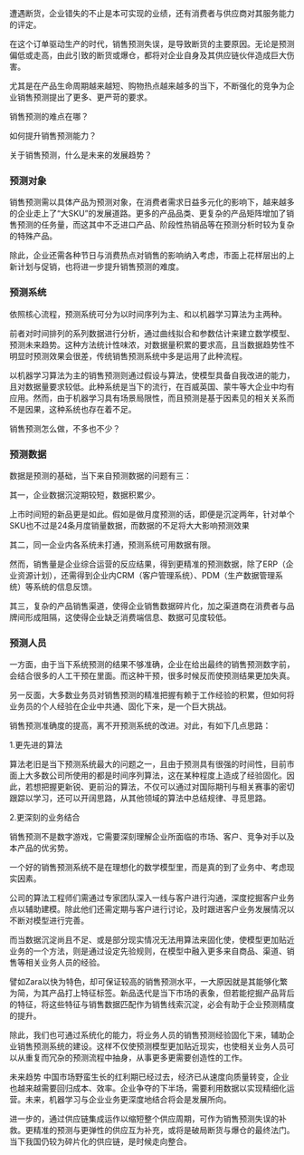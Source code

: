 遭遇断货，企业错失的不止是本可实现的业绩，还有消费者与供应商对其服务能力的评定。

在这个订单驱动生产的时代，销售预测失误，是导致断货的主要原因。无论是预测偏低或走高，由此引致的断货或爆仓，都将对企业自身及其供应链伙伴造成巨大伤害。

尤其是在产品生命周期越来越短、购物热点越来越多的当下，不断强化的竞争为企业销售预测提出了更多、更严苛的要求。

销售预测的难点在哪？

如何提升销售预测能力？

关于销售预测，什么是未来的发展趋势？

### 预测对象 ###


销售预测需以具体产品为预测对象，在消费者需求日益多元化的影响下，越来越多的企业走上了“大SKU”的发展道路。更多的产品品类、更复杂的产品矩阵增加了销售预测的任务量，而这其中不乏进口产品、阶段性热销品等在预测分析时较为复杂的特殊产品。

除此，企业还需各种节日与消费热点对销售的影响纳入考虑，市面上花样层出的上新计划与促销，也将进一步提升销售预测的难度。

### 预测系统 ###


依照核心流程，预测系统可分为以时间序列为主、和以机器学习算法为主两种。

前者对时间排列的系列数据进行分析，通过曲线拟合和参数估计来建立数学模型、预测未来趋势。这种方法统计性味浓，对数据量积累的要求高，且当数据趋势性不明显时预测效果会很差，传统销售预测系统中多是运用了此种流程。

以机器学习算法为主的销售预测则通过假设与算法，使模型具备自我改进的能力，且对数据量要求较低。此种系统是当下的流行，在百威英国、蒙牛等大企业中均有应用。然而，由于机器学习具有场景局限性，而且预测是基于因素见的相关关系而不是因果，这种系统也存在着不足。


销售预测怎么做，不多也不少？


### 预测数据 ###


数据是预测的基础，当下来自预测数据的问题有三：

其一，企业数据沉淀期较短，数据积累少。

上市时间短的新品更是如此。假如是做月度预测的话，即便是沉淀两年，针对单个SKU也不过是24条月度销量数据，而数据的不足将大大影响预测效果

其二，同一企业内各系统未打通，预测系统可用数据有限。

然而，销售量是企业综合运营的反应结果，得到更精准的预测数据，除了ERP（企业资源计划），还需得到企业内CRM（客户管理系统）、PDM（生产数据管理系统）等系统的信息反馈。

其三，复杂的产品销售渠道，使得企业销售数据碎片化，加之渠道商在消费者与品牌间形成阻隔，这使得企业缺乏消费端信息、数据可见度较低。

### 预测人员 ###


一方面，由于当下系统预测的结果不够准确，企业在给出最终的销售预测数字前，会结合很多的人工干预在里面。而这种干预，很多时候反而使预测结果更加失真。

另一反面，大多数业务员对销售预测的精准把握有赖于工作经验的积累，但如何将业务员的个人经验在企业中共通、固化下来，是一个巨大挑战。


销售预测准确度的提高，离不开预测系统的改进。对此，有如下几点思路：

1.更先进的算法

算法老旧是当下预测系统最大的问题之一，且由于预测具有很强的时间性，目前市面上大多数公司所使用的都是时间序列算法，这在某种程度上造成了经验固化。因此，若想把握更新锐、更前沿的算法，不仅可以通过对国际期刊与相关赛事的密切跟踪以学习，还可以开阔思路，从其他领域的算法中总结规律、寻觅思路。

2.更深刻的业务结合

销售预测不是数字游戏，它需要深刻理解企业所面临的市场、客户、竞争对手以及本产品的优劣势。

一个好的销售预测系统不是在理想化的数学模型里，而是真的到了业务中、考虑现实因素。

公司的算法工程师们需通过专家团队深入一线与客户进行沟通，深度挖掘客户业务点以辅助建模。除此他们还需定期与客户进行讨论，及时跟进客户业务发展情况以不断对模型进行完善。

而当数据沉淀尚且不足、或是部分现实情况无法用算法来固化使，使模型更加贴近业务的一个方法，则是通过设定先验规则，在模型中融入更多来自商品、渠道、销售等相关业务人员的经验。

譬如Zara以快为特色，却可保证较高的销售预测水平，一大原因就是其能够化繁为简，为其产品打上特征标签。新品迭代是当下市场的表象，但若能挖掘产品背后的特征，将这些特征与销售数据匹配作为销售线索沉淀，必会有助于企业预测精度的提升。

除此，我们也可通过系统化的能力，将业务人员的销售预测经验固化下来，辅助企业销售预测系统的建设。这样不仅使预测模型更加贴近现实，也使相关业务人员可以从重复而冗杂的预测流程中抽身，从事更多更需要创造性的工作。

未来趋势
中国市场野蛮生长的红利期已经过去，经济已从速度向质量转变，企业也越来越需要回归成本、效率。企业争夺的下半场，需要利用数据以实现精细化运营。未来，机器学习与企业业务更深度地结合将会是发展所向。

进一步的，通过供应链集成运作以缩短整个供应周期，可作为销售预测失误的补救。更精准的预测与更弹性的供应互为补充，或将是破局断货与爆仓的最终法门。当下我国仍较为碎片化的供应链，是时候走向整合。